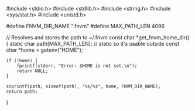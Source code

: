 #include <stdio.h>
#include <stdlib.h>
#include <string.h>
#include <sys/stat.h>
#include <unistd.h>

#define FNVM_DIR_NAME ".fnvm"
#define MAX_PATH_LEN 4096

// Resolves and stores the path to ~/.fnvm
const char *get_fnvm_home_dir() {
    static char path[MAX_PATH_LEN];  // static so it's usable outside
    const char *home = getenv("HOME");

    if (!home) {
        fprintf(stderr, "Error: $HOME is not set.\n");
        return NULL;
    }

    snprintf(path, sizeof(path), "%s/%s", home, FNVM_DIR_NAME);
    return path;
}
